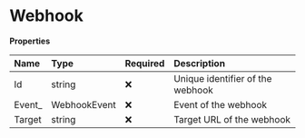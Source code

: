 # Webhook

**Properties**

| Name    | Type         | Required | Description                      |
| :------ | :----------- | :------- | :------------------------------- |
| Id      | string       | ❌       | Unique identifier of the webhook |
| Event\_ | WebhookEvent | ❌       | Event of the webhook             |
| Target  | string       | ❌       | Target URL of the webhook        |
